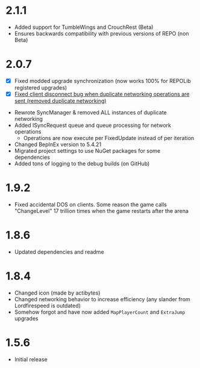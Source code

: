 # 2.1.1
- Added support for TumbleWings and CrouchRest (Beta)
- Ensures backwards compatibility with previous versions of REPO (non Beta)

# 2.0.7
- [x] Fixed modded upgrade synchronization (now works 100% for REPOLib registered upgrades)
- [x] [Fixed client disconnect bug when duplicate networking operations are sent (removed duplicate networking)](#2)
- Rewrote SyncManager & removed ALL instances of duplicate networking
- Added ISyncRequest queue and queue processing for network operations
  - Operations are now execute per FixedUpdate instead of per iteration
- Changed BepInEx version to 5.4.21
- Migrated project settings to use NuGet packages for some dependencies
- Added tons of logging to the debug builds (on GitHub)

# 1.9.2
- Fixed accidental DOS on clients. Some reason the game calls "ChangeLevel" 17 trillion times when the game restarts after the arena

# 1.8.6
- Updated dependencies and readme

# 1.8.4
- Changed icon (made by actibytes)
- Changed networking behavior to increase efficiency (any slander from Lordfirespeed is outdated)
- Somehow forgot and have now added `MapPlayerCount` and `ExtraJump` upgrades

# 1.5.6
- Initial release